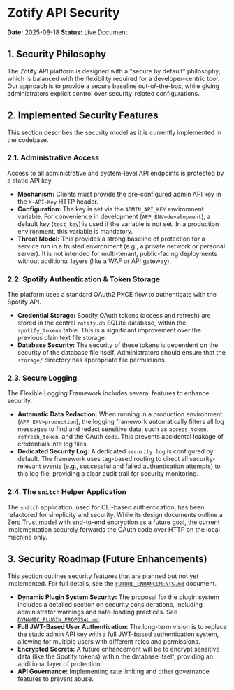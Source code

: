# Zotify API Security

**Date:** 2025-08-18
**Status:** Live Document

## 1. Security Philosophy

The Zotify API platform is designed with a "secure by default" philosophy, which is balanced with the flexibility required for a developer-centric tool. Our approach is to provide a secure baseline out-of-the-box, while giving administrators explicit control over security-related configurations.

## 2. Implemented Security Features

This section describes the security model as it is currently implemented in the codebase.

### 2.1. Administrative Access

Access to all administrative and system-level API endpoints is protected by a static API key.

-   **Mechanism:** Clients must provide the pre-configured admin API key in the `X-API-Key` HTTP header.
-   **Configuration:** The key is set via the `ADMIN_API_KEY` environment variable. For convenience in development (`APP_ENV=development`), a default key (`test_key`) is used if the variable is not set. In a production environment, this variable is mandatory.
-   **Threat Model:** This provides a strong baseline of protection for a service run in a trusted environment (e.g., a private network or personal server). It is not intended for multi-tenant, public-facing deployments without additional layers (like a WAF or API gateway).

### 2.2. Spotify Authentication & Token Storage

The platform uses a standard OAuth2 PKCE flow to authenticate with the Spotify API.

-   **Credential Storage:** Spotify OAuth tokens (access and refresh) are stored in the central `zotify.db` SQLite database, within the `spotify_tokens` table. This is a significant improvement over the previous plain text file storage.
-   **Database Security:** The security of these tokens is dependent on the security of the database file itself. Administrators should ensure that the `storage/` directory has appropriate file permissions.

### 2.3. Secure Logging

The Flexible Logging Framework includes several features to enhance security.

-   **Automatic Data Redaction:** When running in a production environment (`APP_ENV=production`), the logging framework automatically filters all log messages to find and redact sensitive data, such as `access_token`, `refresh_token`, and the OAuth `code`. This prevents accidental leakage of credentials into log files.
-   **Dedicated Security Log:** A dedicated `security.log` is configured by default. The framework uses tag-based routing to direct all security-relevant events (e.g., successful and failed authentication attempts) to this log file, providing a clear audit trail for security monitoring.

### 2.4. The `snitch` Helper Application

The `snitch` application, used for CLI-based authentication, has been refactored for simplicity and security. While its design documents outline a Zero Trust model with end-to-end encryption as a future goal, the current implementation securely forwards the OAuth code over HTTP on the local machine only.

## 3. Security Roadmap (Future Enhancements)

This section outlines security features that are planned but not yet implemented. For full details, see the [`FUTURE_ENHANCEMENTS.md`](./FUTURE_ENHANCEMENTS.md) document.

-   **Dynamic Plugin System Security:** The proposal for the plugin system includes a detailed section on security considerations, including administrator warnings and safe-loading practices. See [`DYNAMIC_PLUGIN_PROPOSAL.md`](./DYNAMIC_PLUGIN_PROPOSAL.md).
-   **Full JWT-Based User Authentication:** The long-term vision is to replace the static admin API key with a full JWT-based authentication system, allowing for multiple users with different roles and permissions.
-   **Encrypted Secrets:** A future enhancement will be to encrypt sensitive data (like the Spotify tokens) within the database itself, providing an additional layer of protection.
-   **API Governance:** Implementing rate limiting and other governance features to prevent abuse.
